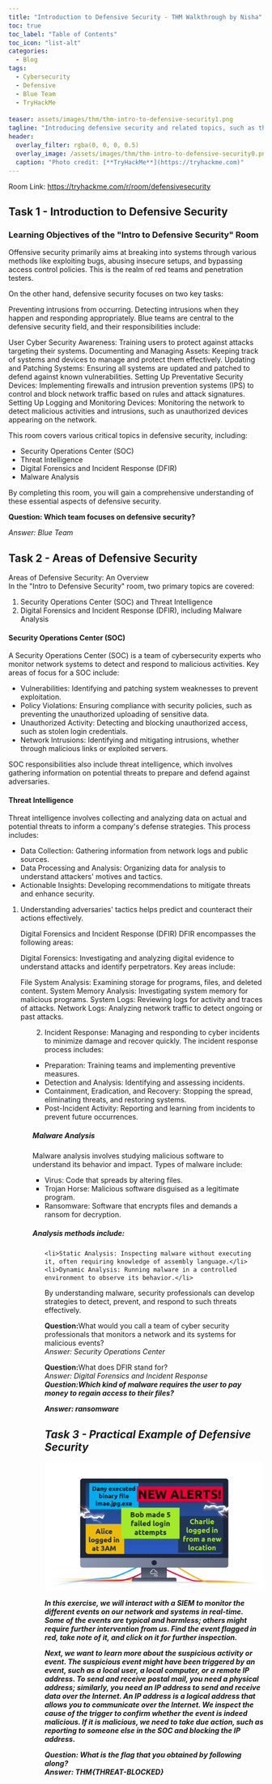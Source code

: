 ```yaml
---
title: "Introduction to Defensive Security - THM Walkthrough by Nisha"
toc: true
toc_label: "Table of Contents"
toc_icon: "list-alt"
categories:
  - Blog
tags:
  - Cybersecurity
  - Defensive
  - Blue Team
  - TryHackMe

teaser: assets/images/thm/thm-intro-to-defensive-security1.png
tagline: "Introducing defensive security and related topics, such as threat intelligence, SOC, DFIR, and SIEM."
header:
  overlay_filter: rgba(0, 0, 0, 0.5)
  overlay_image: /assets/images/thm/thm-intro-to-defensive-security0.png
  caption: "Photo credit: [**TryHackMe**](https://tryhackme.com)"
---
```

Room Link: <a href="https://tryhackme.com/r/room/defensivesecurity">https://tryhackme.com/r/room/defensivesecurity</a>
## Task 1 - Introduction to Defensive Security

<H3> Learning Objectives of the "Intro to Defensive Security" Room </H3>
Offensive security primarily aims at breaking into systems through various methods like exploiting bugs, abusing insecure setups, and bypassing access control policies. This is the realm of red teams and penetration testers.

On the other hand, defensive security focuses on two key tasks:

Preventing intrusions from occurring.
Detecting intrusions when they happen and responding appropriately.
Blue teams are central to the defensive security field, and their responsibilities include:

User Cyber Security Awareness: Training users to protect against attacks targeting their systems.
Documenting and Managing Assets: Keeping track of systems and devices to manage and protect them effectively.
Updating and Patching Systems: Ensuring all systems are updated and patched to defend against known vulnerabilities.
Setting Up Preventative Security Devices: Implementing firewalls and intrusion prevention systems (IPS) to control and block network traffic based on rules and attack signatures.
Setting Up Logging and Monitoring Devices: Monitoring the network to detect malicious activities and intrusions, such as unauthorized devices appearing on the network. <br>

This room covers various critical topics in defensive security, including:

<ul>
    <li> Security Operations Center (SOC)</li>
    <li> Threat Intelligence</li>
    <li> Digital Forensics and Incident Response (DFIR)</li>
    <li> Malware Analysis</li>

</ul>


By completing this room, you will gain a comprehensive understanding of these essential aspects of defensive security.

<strong> Question: Which team focuses on defensive security? </strong> <br>

<em>Answer: Blue Team</em>  <br>

## Task 2 - Areas of Defensive Security

Areas of Defensive Security: An Overview <br>
In the "Intro to Defensive Security" room, two primary topics are covered:
<ol>
    <li> Security Operations Center (SOC) and Threat Intelligence </li>
    <li>Digital Forensics and Incident Response (DFIR), including Malware Analysis </li>
</ol>


<H4> Security Operations Center (SOC) </H4>
A Security Operations Center (SOC) is a team of cybersecurity experts who monitor network systems to detect and respond to malicious activities. Key areas of focus for a SOC include:

<ul>
    <li>Vulnerabilities: Identifying and patching system weaknesses to prevent exploitation.</li>
    <li>Policy Violations: Ensuring compliance with security policies, such as preventing the unauthorized uploading of sensitive data.</li>
    <li>Unauthorized Activity: Detecting and blocking unauthorized access, such as stolen login credentials.</li>
    <li>Network Intrusions: Identifying and mitigating intrusions, whether through malicious links or exploited servers.</li>
</ul>

SOC responsibilities also include threat intelligence, which involves gathering information on potential threats to prepare and defend against adversaries.

<H4>Threat Intelligence</H4>
Threat intelligence involves collecting and analyzing data on actual and potential threats to inform a company's defense strategies. This process includes:

<ul>
    <li>Data Collection: Gathering information from network logs and public sources. </li>
   <li>Data Processing and Analysis: Organizing data for analysis to understand attackers' motives and tactics.
    <li>Actionable Insights: Developing recommendations to mitigate threats and enhance security.</li>
</ul>

1. Understanding adversaries' tactics helps predict and counteract their actions effectively.

<ul>
Digital Forensics and Incident Response (DFIR)
DFIR encompasses the following areas:

Digital Forensics: Investigating and analyzing digital evidence to understand attacks and identify perpetrators. Key areas include:

File System Analysis: Examining storage for programs, files, and deleted content.
System Memory Analysis: Investigating system memory for malicious programs.
System Logs: Reviewing logs for activity and traces of attacks.
Network Logs: Analyzing network traffic to detect ongoing or past attacks.
<ul>

2. Incident Response: Managing and responding to cyber incidents to minimize damage and recover quickly. The incident response process includes:

<ul>
    <li> Preparation: Training teams and implementing preventive measures.</li>
    <li>Detection and Analysis: Identifying and assessing incidents.</li>
    <li>Containment, Eradication, and Recovery: Stopping the spread, eliminating threats, and restoring systems.</li>
    <li>Post-Incident Activity: Reporting and learning from incidents to prevent future occurrences.</li>
</ul>

<H5>Malware Analysis</H5>
Malware analysis involves studying malicious software to understand its behavior and impact. Types of malware include:

<ul>
    <li>Virus: Code that spreads by altering files.</li>
    <li>Trojan Horse: Malicious software disguised as a legitimate program.</li>
    <li>Ransomware: Software that encrypts files and demands a ransom for decryption.</li>
</ul>


<H5>Analysis methods include:</H5>

<ul>

    <li>Static Analysis: Inspecting malware without executing it, often requiring knowledge of assembly language.</li>
    <li>Dynamic Analysis: Running malware in a controlled environment to observe its behavior.</li>

<p>
By understanding malware, security professionals can develop strategies to detect, prevent, and respond to such threats effectively.

<strong>Question:</strong>What would you call a team of cyber security professionals that monitors a network and its systems for malicious events?<br>
<em>Answer: Security Operations Center </em>

<strong>Question:</strong>What does DFIR stand for?<br>
<em>Answer: Digital Forensics and Incident Response<br>
<strong>Question:<strong>Which kind of malware requires the user to pay money to regain access to their files?<br>

<em> Answer: ransomware </em>

</p>

## Task 3 - Practical Example of Defensive Security

<img src="/assets/images/thm/thm-intro-to-defensive-security2.png">
<p>
In this exercise, we will interact with a SIEM to monitor the different events on our network and systems in real-time. Some of the events are typical and harmless; others might require further intervention from us. Find the event flagged in red, take note of it, and click on it for further inspection.

Next, we want to learn more about the suspicious activity or event. The suspicious event might have been triggered by an event, such as a local user, a local computer, or a remote IP address. To send and receive postal mail, you need a physical address; similarly, you need an IP address to send and receive data over the Internet. An IP address is a logical address that allows you to communicate over the Internet. We inspect the cause of the trigger to confirm whether the event is indeed malicious. If it is malicious, we need to take due action, such as reporting to someone else in the SOC and blocking the IP address.

</p>

<strong> Question: </strong>What is the flag that you obtained by following along?<br>
<em> Answer: THM{THREAT-BLOCKED}</em>

